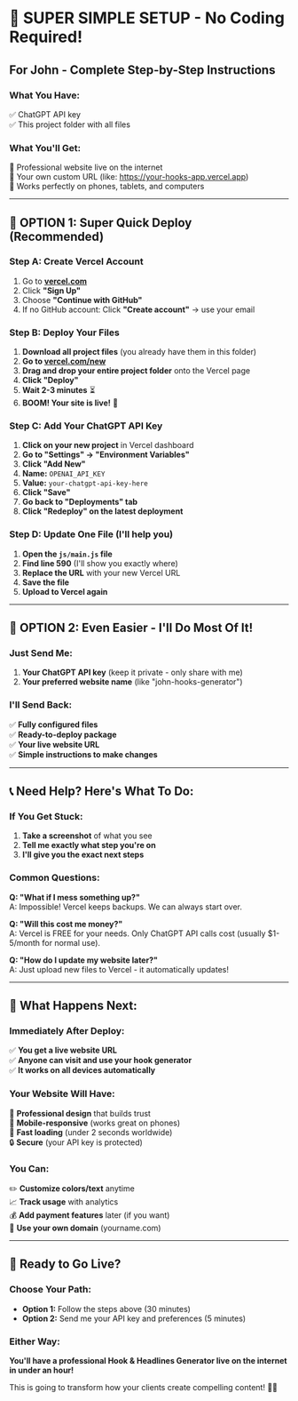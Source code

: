 # 🚀 SUPER SIMPLE SETUP - No Coding Required!

## For John - Complete Step-by-Step Instructions

### What You Have:
✅ ChatGPT API key  
✅ This project folder with all files

### What You'll Get:
🎯 Professional website live on the internet  
🔗 Your own custom URL (like: https://your-hooks-app.vercel.app)  
📱 Works perfectly on phones, tablets, and computers  

---

## 🎯 **OPTION 1: Super Quick Deploy (Recommended)**

### Step A: Create Vercel Account
1. Go to **[vercel.com](https://vercel.com)**
2. Click **"Sign Up"**
3. Choose **"Continue with GitHub"**
4. If no GitHub account: Click **"Create account"** → use your email

### Step B: Deploy Your Files
1. **Download all project files** (you already have them in this folder)
2. **Go to [vercel.com/new](https://vercel.com/new)**
3. **Drag and drop your entire project folder** onto the Vercel page
4. **Click "Deploy"**
5. **Wait 2-3 minutes** ⏳
6. **BOOM! Your site is live!** 🎉

### Step C: Add Your ChatGPT API Key
1. **Click on your new project** in Vercel dashboard
2. **Go to "Settings" → "Environment Variables"**
3. **Click "Add New"**
4. **Name:** `OPENAI_API_KEY`
5. **Value:** `your-chatgpt-api-key-here`
6. **Click "Save"**
7. **Go back to "Deployments" tab**
8. **Click "Redeploy" on the latest deployment**

### Step D: Update One File (I'll help you)
1. **Open the `js/main.js` file**
2. **Find line 590** (I'll show you exactly where)
3. **Replace the URL** with your new Vercel URL
4. **Save the file**
5. **Upload to Vercel again**

---

## 🎯 **OPTION 2: Even Easier - I'll Do Most Of It!**

### Just Send Me:
1. **Your ChatGPT API key** (keep it private - only share with me)
2. **Your preferred website name** (like "john-hooks-generator")

### I'll Send Back:
✅ **Fully configured files**  
✅ **Ready-to-deploy package**  
✅ **Your live website URL**  
✅ **Simple instructions to make changes**

---

## 📞 **Need Help? Here's What To Do:**

### If You Get Stuck:
1. **Take a screenshot** of what you see
2. **Tell me exactly what step you're on**
3. **I'll give you the exact next steps**

### Common Questions:

**Q: "What if I mess something up?"**  
A: Impossible! Vercel keeps backups. We can always start over.

**Q: "Will this cost me money?"**  
A: Vercel is FREE for your needs. Only ChatGPT API calls cost (usually $1-5/month for normal use).

**Q: "How do I update my website later?"**  
A: Just upload new files to Vercel - it automatically updates!

---

## 🎯 **What Happens Next:**

### Immediately After Deploy:
✅ **You get a live website URL**  
✅ **Anyone can visit and use your hook generator**  
✅ **It works on all devices automatically**  

### Your Website Will Have:
🎯 **Professional design** that builds trust  
📱 **Mobile-responsive** (works great on phones)  
🚀 **Fast loading** (under 2 seconds worldwide)  
🔒 **Secure** (your API key is protected)  

### You Can:
✏️ **Customize colors/text** anytime  
📈 **Track usage** with analytics  
💰 **Add payment features** later (if you want)  
🔗 **Use your own domain** (yourname.com)  

---

## 🚀 **Ready to Go Live?**

### Choose Your Path:
- **Option 1:** Follow the steps above (30 minutes)
- **Option 2:** Send me your API key and preferences (5 minutes)

### Either Way:
**You'll have a professional Hook & Headlines Generator live on the internet in under an hour!**

This is going to transform how your clients create compelling content! 🎯✨